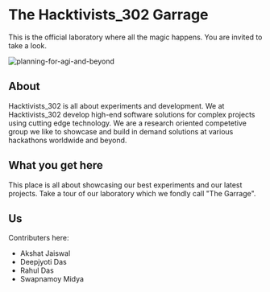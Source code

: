 # The Hacktivists_302 Garrage 
This is the official laboratory where all the magic happens. You are invited to take a look.

![planning-for-agi-and-beyond](https://github.com/hacktivists302/.github/assets/123860665/0b8bfd5b-2321-41dc-bad5-cb2fdb6d69f1)

## About
Hacktivists_302 is all about experiments and development. We at Hacktivists_302 develop high-end software solutions for complex projects using cutting edge technology. 
We are a research oriented competetive group we like to showcase and build in demand solutions at various hackathons worldwide and beyond.

## What you get here
This place is all about showcasing our best experiments and our latest projects. Take a tour of our laboratory which we fondly call "The Garrage". 

## Us
Contributers here:

- Akshat Jaiswal
- Deepjyoti Das
- Rahul Das
- Swapnamoy Midya

<!--

**Here are some ideas to get you started:**

🙋‍♀️ A short introduction - what is your organization all about?
🌈 Contribution guidelines - how can the community get involved?
👩‍💻 Useful resources - where can the community find your docs? Is there anything else the community should know?
🍿 Fun facts - what does your team eat for breakfast?
🧙 Remember, you can do mighty things with the power of [Markdown](https://docs.github.com/github/writing-on-github/getting-started-with-writing-and-formatting-on-github/basic-writing-and-formatting-syntax)
-->

